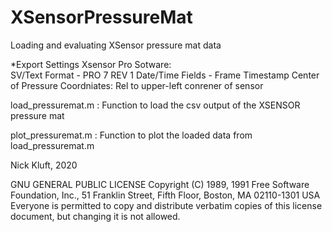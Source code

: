 # XSensorPressureMat
Loading and evaluating XSensor pressure mat data

*Export Settings Xsensor Pro Sotware:   
    SV/Text Format  - PRO 7 REV 1
    Date/Time Fields - Frame Timestamp
    Center of Pressure Coordniates: Rel to upper-left conrener of sensor

load_pressuremat.m : Function to load the csv output of the XSENSOR pressure mat

plot_pressuremat.m : Function to plot the loaded data from load_pressuremat.m

Nick Kluft, 2020

GNU GENERAL PUBLIC LICENSE
Copyright (C) 1989, 1991 Free Software Foundation, Inc.,
51 Franklin Street, Fifth Floor, Boston, MA 02110-1301 USA
Everyone is permitted to copy and distribute verbatim copies
of this license document, but changing it is not allowed.
